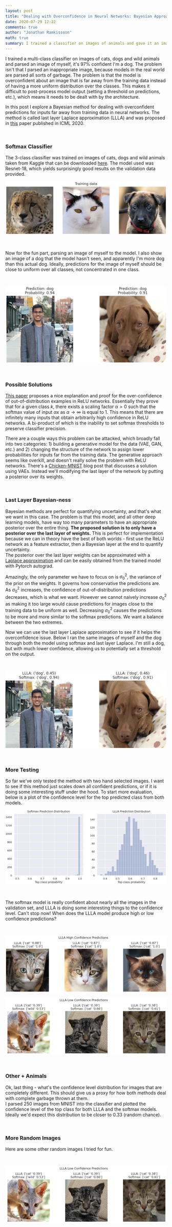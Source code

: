 ```yaml
---
layout: post
title: "Dealing with Overconfidence in Neural Networks: Bayesian Approach"
date: 2020-07-29 12:22
comments: true
author: "Jonathan Ramkissoon"
math: true
summary: I trained a classifier on images of animals and gave it an image of myself, it's 97% confident I'm a dog. This is an exploration of a possible Bayesian fix
---
```


I trained a multi-class classifier on images of cats, dogs and wild animals and parsed an image of myself, it's 97% confident I'm a dog. The problem isn't that I parsed an inappropriate image, because models in the real world are parsed all sorts of garbage. The problem is that the model is overconfident about an image that is far away from the training data instead of having a more uniform distribution over the classes. This makes it difficult to post-process model output (setting a threshold on predictions, etc.), which means it needs to be dealt with by the architecture.

In this post I explore a Bayesian method for dealing with overconfident predictions for inputs far away from training data in neural networks. The method is called last layer Laplace approximation (LLLA) and was proposed in [this](https://arxiv.org/abs/2002.10118) paper published in ICML 2020.

&nbsp;

### Softmax Classifier

The 3-class classifier was trained on images of cats, dogs and wild animals taken from Kaggle that can be downloaded [here](https://www.kaggle.com/andrewmvd/animal-faces?). The model used was Resnet-18, which yields surprisingly good results on the validation data provided.


<p align="center">
  <img src="/assets/overconfident-NN-training-data.png">
</p>

&nbsp;

Now for the fun part, parsing an image of myself to the model. I also show an image of a dog that the model hasn't seen, and apparently I'm more dog than this actual dog.
Ideally, predictions for the image of myself should be close to uniform over all classes, not concentrated in one class.

&nbsp;

<p align="center">
  <img src="/assets/overconfident-NN-softmax-predictions.png">
</p>

&nbsp;


### Possible Solutions

[This paper](https://arxiv.org/pdf/1812.05720.pdf) proposes a nice explanation and proof for the over-confidence of out-of-distribution examples in ReLU networks. Essentially they prove that for a given class $k$, there exists a scaling factor $\alpha > 0$ such that the softmax value of input $\alpha x$ as $\alpha \to \infty$ is equal to 1. This means that there are infinitely many inputs that obtain arbitrarily high confidence in ReLU networks. A bi-product of which is the inability to set softmax thresholds to preserve classifier precision.

There are a couple ways this problem can be attacked, which broadly fall into two categories: 1) building a generative model for the data (VAE, GAN, etc.) and 2) changing the structure of the network to assign lower probabilities for inputs far from the training data. The generative approach seems like overkill, and doesn't really solve the problem with ReLU networks. There's a [Chicken-MNIST](https://emiliendupont.github.io/2018/03/14/mnist-chicken/) blog post that discusses a solution using VAEs. Instead we'll modifying the last layer of the network by putting a posterior over its weights.


&nbsp;


### Last Layer Bayesian-ness

Bayesian methods are perfect for quantifying uncertainty, and that's what we want in this case. The problem is that this model, and all other deep learning models, have way too many parameters to have an appropriate posterior over the entire thing. **The proposed solution is to only have a posterior over the last layer of weights.** This is perfect for implementation because we can in theory have the best of both worlds - first use the ReLU network as a feature extractor, then a Bayesian layer at the end to quantify uncertainty.  
The posterior over the last layer weights can be approximated with a [Laplace approximation](http://www2.stat.duke.edu/~st118/sta250/laplace.pdf) and can be easily obtained from the trained model with Pytorch autograd.

Amazingly, the only parameter we have to focus on is $\sigma^2_0$, the variance of the prior on the weights. It governs how conservative the predictions are. As $\sigma^2_0$ increases, the confidence of out-of-distribution predictions decreases, which is what we want. However we cannot naively increase $\sigma^2_0$ as making it too large would cause predictions for images close to the training data to be uniform as well. Decreasing $\sigma^2_0$ causes the predictions to be more and more similar to the softmax predictions. We want a balance between the two extremes.

Now we can use the last layer Laplace approximation to see if it helps the overconfidence issue. Below I ran the same images of myself and the dog through both the model using softmax and last layer Laplace. I'm still a dog, but with much lower confidence, allowing us to potentially set a threshold on the output.

&nbsp;

<p align="center">
  <img src="/assets/overconfident-NN-out-of-sample-predictions.png">
</p>

&nbsp;


### More Testing

So far we've only tested the method with two hand selected images. I want to see if this method just scales down all confident predictions, or if it is doing some interesting stuff under the hood. To start more evaluation, below is a plot of the confidence level for the top predicted class from both models.


<p align="center">
  <img src="/assets/overconfident-NN-top-class-prob-distribution.png">
</p>

&nbsp;

The softmax model is really confident about nearly all the images in the validation set, and LLLA is doing some interesting things to the confidence level. Can't stop now! When does the LLLA model produce high or low confidence predictions?


&nbsp;
<p align="center">
  <img src="/assets/overconfident-NN-LLLA-high-conf.png">
</p>


<p align="center">
  <img src="/assets/overconfident-NN-LLLA-low-conf.png">
</p>

&nbsp;

<!-- low confidence predictions for LLLA -->

### Other + Animals

Ok, last thing - what's the confidence level distribution for images that are completely different. This should give us a proxy for how both methods deal with complete garbage thrown at them.  
I parsed 250 images from MNIST into the classifier and plotted the confidence level of the top class for both LLLA and the softmax models. Ideally we'd expect this distribution to be closer to 0.33 (random chance).


&nbsp;

### More Random Images

Here are some other random images I tried for fun.

&nbsp;

<p align="center">
  <img src="/assets/overconfident-NN-LLLA-low-conf.png">
</p>



<!--

&nbsp;

### Adversarial Confidence Enhancing Training

> We assume that it is possible to characterize a distribution of data points pout on the input space for which we are sure that they do not belong to the true distribution $p_{in}$ resp. the set of the intersection of their supports has zero or close to zero probability mass.
An example of such an out-distribution $p_{out}$ would be the uniform distribution U(0, 1) on gray scale images or similar noise distributions. Suppose that the in-distribution consists of certain image classes like handwritten digits, then the probability mass of all images of handwritten digits under the $p_{out}$ is zero (if it is really a low-dimensional manifold) or close to zero.

The proposed solution is to adjust the loss function to enforce low confidence in the neighborhood of all out-of-distribution points. This way, we implicitly learn a distribution for each class, $p_{in}$ and an out-distribution, $p_{out}$.
The new loss function is below:

$$
\frac{1}{N} \sum^N_{i=1} L_{CE}(y_i, f(x_i)) + \lambda E[\max_{||u - z|| \le \epsilon} L_{p_{out}}(f, u)]
$$

Where $L_{CE}$ is the cross entropy loss (what we would use as the original loss function) and $L_{p_{out}}$ is the max log confidence over all classes.

$$
L_{p_{out}} = \max_{l = 1..K} \log(\frac{e^{f_l(x)}}{\sum^N_{i=1} e^{f_l(x)}})
$$

This loss function makes sense. Consider 2 inputs, $x_{music}$ and $x_{not\ music}$ that are both predicted as sheet music by the model, $f$. The loss at

-->
